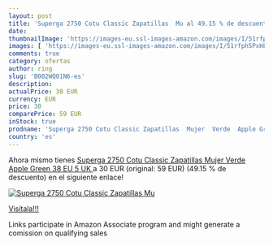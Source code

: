 ```yaml
---
layout: post
title: 'Superga 2750 Cotu Classic Zapatillas  Mu al 49.15 % de descuento'
date: 
thumbnailImage: 'https://images-eu.ssl-images-amazon.com/images/I/51rfph5PxHL._SL200_.jpg'
images: [ 'https://images-eu.ssl-images-amazon.com/images/I/51rfph5PxHL._SL200_.jpg' ]
comments: true
category: ofertas
author: ring
slug: 'B002WQ01N6-es'
description:
actualPrice: 30 EUR
currency: EUR
price: 30
comparePrice: 59 EUR
inStock: true
prodname: 'Superga 2750 Cotu Classic Zapatillas  Mujer  Verde  Apple Green   38 EU  5 UK '
country: 'es'
---
```


Ahora mismo tienes [Superga 2750 Cotu Classic Zapatillas  Mujer  Verde  Apple Green   38 EU  5 UK ](https://www.amazon.es/dp/B002WQ01N6/?tag=tolees-21) a 30 EUR (original: 59 EUR) (49.15 %  de descuento) en el siguiente enlace!

[![Superga 2750 Cotu Classic Zapatillas  Mu](https://images-eu.ssl-images-amazon.com/images/I/51rfph5PxHL._SL200_.jpg)](https://www.amazon.es/dp/B002WQ01N6/?tag=tolees-21)

[Visítala!!!](https://www.amazon.es/dp/B002WQ01N6/?tag=tolees-21)

Links participate in Amazon Associate program and might generate a comission on qualifying sales
